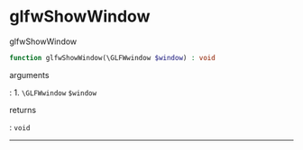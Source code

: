 # glfwShowWindow
glfwShowWindow

```php
function glfwShowWindow(\GLFWwindow $window) : void
```

arguments

:    1. `\GLFWwindow` `$window` 

returns

:    `void` 

---
     